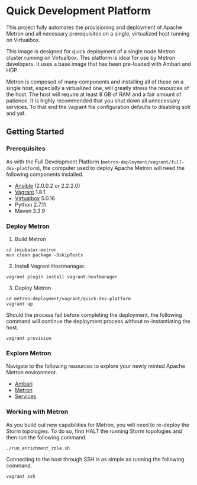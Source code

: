 Quick Development Platform
==========================

This project fully automates the provisioning and deployment of Apache Metron and all necessary prerequisites on a single, virtualized host running on Virtualbox.  

This image is designed for quick deployment of a single node Metron cluster running on Virtualbox.  This platform is ideal for use by Metron developers.  It uses a base image that has been pre-loaded with Ambari and HDP.

Metron is composed of many components and installing all of these on a single host, especially a virtualized one, will greatly stress the resources of the host. The host will require at least 8 GB of RAM and a fair amount of patience. It is highly recommended that you shut down all unnecessary services.  To that end the vagrant file configuration defaults to disabling solr and yaf.

Getting Started
---------------

### Prerequisites

As with the Full Development Platform (`metron-deployment/vagrant/full-dev-platform`), the computer used to deploy Apache Metron will need the following components installed.

 - [Ansible](https://github.com/ansible/ansible) (2.0.0.2 or 2.2.2.0)
 - [Vagrant](https://www.vagrantup.com) 1.8.1
 - [Virtualbox](https://virtualbox.org) 5.0.16
 - Python 2.7.11
 - Maven 3.3.9

### Deploy Metron

1. Build Metron

  ```
  cd incubator-metron
  mvn clean package -DskipTests
  ```

2. Install Vagrant Hostmanager.

  ```
  vagrant plugin install vagrant-hostmanager
  ```

3. Deploy Metron

  ```
  cd metron-deployment/vagrant/quick-dev-platform
  vagrant up
  ```

  Should the process fail before completing the deployment, the following command will continue the deployment process without re-instantiating the host.

  ```
  vagrant provision
  ```

### Explore Metron

Navigate to the following resources to explore your newly minted Apache Metron environment.

 - [Ambari](http://node1:8080)
 - [Metron](http://node1:5000)
 - [Services](http://node1:2812)

### Working with Metron

As you build out new capabilities for Metron, you will need to re-deploy the Storm topologies. To do so, first HALT the running Storm topologies and then run the following command.

```
./run_enrichment_role.sh
```

Connecting to the host through SSH is as simple as running the following command.

```
vagrant ssh
```
